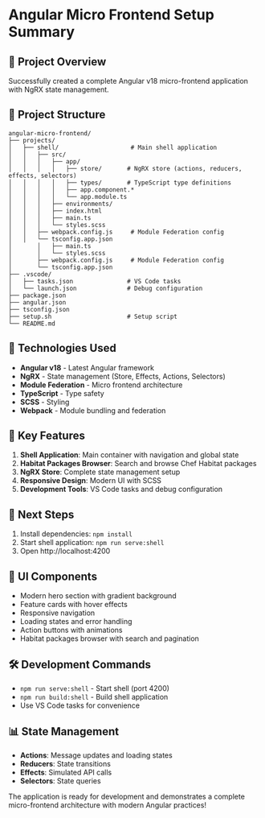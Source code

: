 # Angular Micro Frontend Setup Summary

## 🎯 Project Overview
Successfully created a complete Angular v18 micro-frontend application with NgRX state management.

## 📁 Project Structure
```
angular-micro-frontend/
├── projects/
│   ├── shell/                    # Main shell application
│   │   ├── src/
│   │   │   ├── app/
│   │   │   │   ├── store/       # NgRX store (actions, reducers, effects, selectors)
│   │   │   │   ├── types/       # TypeScript type definitions
│   │   │   │   ├── app.component.*
│   │   │   │   └── app.module.ts
│   │   │   ├── environments/
│   │   │   ├── index.html
│   │   │   ├── main.ts
│   │   │   └── styles.scss
│   │   ├── webpack.config.js     # Module Federation config
│   │   └── tsconfig.app.json
│       │   ├── main.ts
│       │   └── styles.scss
│       ├── webpack.config.js     # Module Federation config
│       └── tsconfig.app.json
├── .vscode/
│   ├── tasks.json               # VS Code tasks
│   └── launch.json              # Debug configuration
├── package.json
├── angular.json
├── tsconfig.json
├── setup.sh                     # Setup script
└── README.md
```

## 🔧 Technologies Used
- **Angular v18** - Latest Angular framework
- **NgRX** - State management (Store, Effects, Actions, Selectors)
- **Module Federation** - Micro frontend architecture
- **TypeScript** - Type safety
- **SCSS** - Styling
- **Webpack** - Module bundling and federation

## 🚀 Key Features
1. **Shell Application**: Main container with navigation and global state
2. **Habitat Packages Browser**: Search and browse Chef Habitat packages
3. **NgRX Store**: Complete state management setup
4. **Responsive Design**: Modern UI with SCSS
5. **Development Tools**: VS Code tasks and debug configuration

## 📝 Next Steps
1. Install dependencies: `npm install`
2. Start shell application: `npm run serve:shell`
3. Open http://localhost:4200

## 🎨 UI Components
- Modern hero section with gradient background
- Feature cards with hover effects
- Responsive navigation
- Loading states and error handling
- Action buttons with animations
- Habitat packages browser with search and pagination

## 🛠️ Development Commands
- `npm run serve:shell` - Start shell (port 4200)
- `npm run build:shell` - Build shell application
- Use VS Code tasks for convenience

## 📊 State Management
- **Actions**: Message updates and loading states
- **Reducers**: State transitions
- **Effects**: Simulated API calls
- **Selectors**: State queries

The application is ready for development and demonstrates a complete micro-frontend architecture with modern Angular practices!
